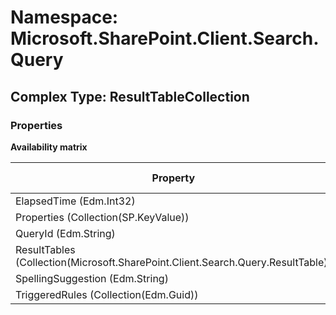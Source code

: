 # Namespace: Microsoft.SharePoint.Client.Search.Query

## Complex Type: ResultTableCollection

### Properties

**Availability matrix**

Property | SPO | SP 2019 | SP 2016 | SP 2013
----------|:---:|:-------:|:-------:|:-------:
ElapsedTime (Edm.Int32) | ❌ | ❌ | ❌ | ✅
Properties (Collection(SP.KeyValue)) | ❌ | ❌ | ❌ | ✅
QueryId (Edm.String) | ❌ | ❌ | ❌ | ✅
ResultTables (Collection(Microsoft.SharePoint.Client.Search.Query.ResultTable)) | ❌ | ❌ | ❌ | ✅
SpellingSuggestion (Edm.String) | ❌ | ❌ | ❌ | ✅
TriggeredRules (Collection(Edm.Guid)) | ❌ | ❌ | ❌ | ✅